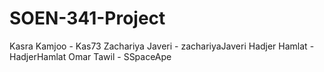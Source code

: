 # SOEN-341-Project
Kasra Kamjoo - Kas73
Zachariya Javeri - zachariyaJaveri
Hadjer Hamlat - HadjerHamlat
Omar Tawil - SSpaceApe
